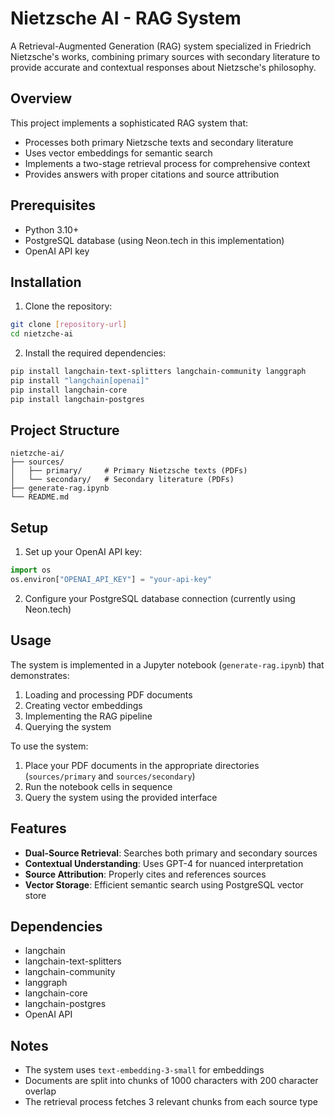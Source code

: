 # Nietzsche AI - RAG System

A Retrieval-Augmented Generation (RAG) system specialized in Friedrich Nietzsche's works, combining primary sources with secondary literature to provide accurate and contextual responses about Nietzsche's philosophy.

## Overview

This project implements a sophisticated RAG system that:
- Processes both primary Nietzsche texts and secondary literature
- Uses vector embeddings for semantic search
- Implements a two-stage retrieval process for comprehensive context
- Provides answers with proper citations and source attribution

## Prerequisites

- Python 3.10+
- PostgreSQL database (using Neon.tech in this implementation)
- OpenAI API key

## Installation

1. Clone the repository:
```bash
git clone [repository-url]
cd nietzche-ai
```

2. Install the required dependencies:
```bash
pip install langchain-text-splitters langchain-community langgraph
pip install "langchain[openai]"
pip install langchain-core
pip install langchain-postgres
```

## Project Structure

```
nietzche-ai/
├── sources/
│   ├── primary/     # Primary Nietzsche texts (PDFs)
│   └── secondary/   # Secondary literature (PDFs)
├── generate-rag.ipynb
└── README.md
```

## Setup

1. Set up your OpenAI API key:
```python
import os
os.environ["OPENAI_API_KEY"] = "your-api-key"
```

2. Configure your PostgreSQL database connection (currently using Neon.tech)

## Usage

The system is implemented in a Jupyter notebook (`generate-rag.ipynb`) that demonstrates:
1. Loading and processing PDF documents
2. Creating vector embeddings
3. Implementing the RAG pipeline
4. Querying the system

To use the system:
1. Place your PDF documents in the appropriate directories (`sources/primary` and `sources/secondary`)
2. Run the notebook cells in sequence
3. Query the system using the provided interface

## Features

- **Dual-Source Retrieval**: Searches both primary and secondary sources
- **Contextual Understanding**: Uses GPT-4 for nuanced interpretation
- **Source Attribution**: Properly cites and references sources
- **Vector Storage**: Efficient semantic search using PostgreSQL vector store

## Dependencies

- langchain
- langchain-text-splitters
- langchain-community
- langgraph
- langchain-core
- langchain-postgres
- OpenAI API

## Notes

- The system uses `text-embedding-3-small` for embeddings
- Documents are split into chunks of 1000 characters with 200 character overlap
- The retrieval process fetches 3 relevant chunks from each source type